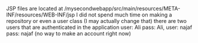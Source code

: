 JSP files are located at /mysecondwebapp/src/main/resources/META-INF/resources/WEB-INF/jsp
I did not spend much time on making a repository or even a user class (I may actually change that)
there are two users that are authenticated in the application user: Ali pass: Ali, user: najaf pass: najaf (no way to make an account right now)
